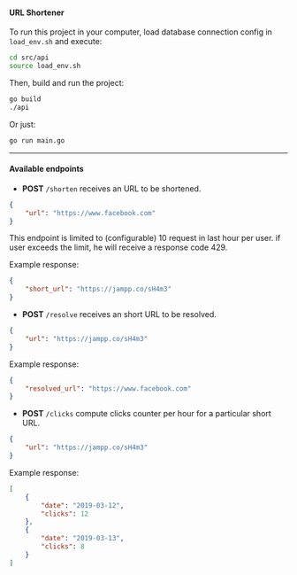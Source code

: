 #### URL Shortener

To run this project in your computer, load database connection config in `load_env.sh` and execute:

```bash
cd src/api
source load_env.sh
```

Then, build and run the project:

```bash
go build
./api
```

Or just:

```bash
go run main.go
```

---

#### Available endpoints

* **POST** `/shorten` receives an URL to be shortened.

```json
{
    "url": "https://www.facebook.com"
}
```

This endpoint is limited to (configurable) 10 request in last hour per user. if user exceeds the limit, he will receive a response code 429.

Example response:

```json
{
    "short_url": "https://jampp.co/sH4m3"
}
```

* **POST** `/resolve` receives an short URL to be resolved.

```json
{
    "url": "https://jampp.co/sH4m3"
}
```

Example response:

```json
{
    "resolved_url": "https://www.facebook.com"
}
```

* **POST** `/clicks` compute clicks counter per hour for a particular short URL.

```json
{
    "url": "https://jampp.co/sH4m3"
}
```

Example response:

```json
[
    {
        "date": "2019-03-12",
        "clicks": 12
    },
    {
        "date": "2019-03-13",
        "clicks": 8
    }
]
```